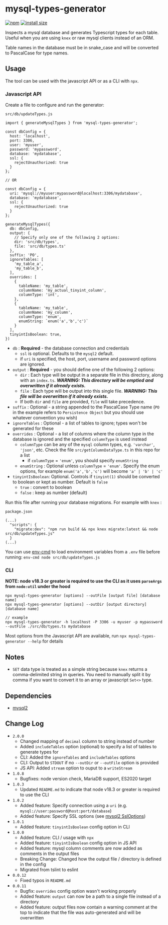 # mysql-types-generator

[![npm](https://img.shields.io/npm/v/mysql-types-generator)](https://www.npmjs.com/package/mysql-types-generator) [![install size](https://packagephobia.com/badge?p=mysql-types-generator)](https://packagephobia.com/result?p=mysql-types-generator)

Inspects a mysql database and generates Typescript types for each table. Useful when you are using `knex` or raw mysql clients instead of an ORM.

Table names in the database must be in snake_case and will be converted to PascalCase for type names.

## Usage

The tool can be used with the javascript API or as a CLI with `npx`.

### Javascript API

Create a file to configure and run the generator:

`src/db/updateTypes.js`

```
import { generateMysqlTypes } from 'mysql-types-generator';

const dbConfig = {
  host: 'localhost',
  port: 3306,
  user: 'myuser',
  password: 'mypassword',
  database: 'mydatabase',
  ssl: {
    rejectUnauthorized: true
  }
};

// OR

const dbConfig = {
  uri: 'mysql://myuser:mypassword@localhost:3306/mydatabase',
  database: 'mydatabase',
  ssl: {
    rejectUnauthorized: true
  }
};

generateMysqlTypes({
  db: dbConfig,
  output: {
    // Specify only one of the following 2 options:
    dir: 'src/db/types',
    file: 'src/db/types.ts'
  },
  suffix: 'PO',
  ignoreTables: [
    'my_table_a',
    'my_table_b',
  ],
  overrides: [
    {
      tableName: 'my_table',
      columnName: 'my_actual_tinyint_column',
      columnType: 'int',
    },
    {
      tableName: 'my_table',
      columnName: 'my_column',
      columnType: 'enum',
      enumString: `enum('a','b','c')`
    }
  ],
  tinyintIsBoolean: true,
})
```

- `db` : **Required** - the database connection and credentials
  - `ssl` is optional. Defaults to the `mysql2` default.
  - if `uri` is specified, the host, port, username and password options are ignored.
- `output` : **Required** - you should define one of the following 2 options:
  - `dir` : Each type will be output in a separate file in this directory, along with an `index.ts`. **_WARNING: This directory will be emptied and overwritten if it already exists._**
  - `file` : Each type will be output into this single file. **_WARNING: This file will be overwritten if it already exists._**
  - If both `dir` and `file` are provided, `file` will take precedence.
- `suffix` : Optional - a string appended to the PascalCase Type name (`PO` in the example refers to `Persistence Object` but you should use whatever convention you wish)
- `ignoreTables` : Optional - a list of tables to ignore; types won't be generated for these
- `overrides` : Optional - a list of columns where the column type in the database is ignored and the specified `columnType` is used instead
  - `columnType` can be any of the `mysql` column types, e.g. `'varchar'`, `'json'`, etc. Check the file `src/getColumnDataType.ts` in this repo for a list
    - if `columnType` = `'enum'`, you should specify `enumString`
  - `enumString` : Optional unless `columnType` = `'enum'`. Specify the enum options, for example `enum('a','b','c')` will become `'a' | 'b' | 'c'`
- `tinyintIsBoolean`: Optional. Controls if `tinyint(1)` should be converted to boolean or kept as number. Default is `false`
  - `true` : convert to boolean
  - `false` : keep as number (default)

Run this file after running your database migrations. For example with `knex` :

`package.json`

```
(...)
  "scripts": {
    "migrate:dev": "npm run build && npx knex migrate:latest && node src/db/updateTypes.js"
  }
(...)
```

You can use [env-cmd](https://www.npmjs.com/package/env-cmd) to load environment variables from a `.env` file before running: `env-cmd node src/db/updateTypes.js`

### CLI

**NOTE: node v18.3 or greater is required to use the CLI as it uses `parseArgs` from `node:util` under the hood**

```
npx mysql-types-generator [options] --outFile [output file] [database name]
npx mysql-types-generator [options] --outDir [output directory] [database name]

// example
npx mysql-types-generator -h localhost -P 3306 -u myuser -p mypassword --outFile ./src/db/types.ts mydatabase

```

Most options from the Javascript API are available, run `npx mysql-types-generator --help` for details

## Notes

- `SET` data type is treated as a simple string because `knex` returns a comma-delimited string in queries. You need to manually split it by comma if you want to convert it to an array or javascript `Set<>` type.

## Dependencies

- [mysql2](https://www.npmjs.com/package/mysql2)

## Change Log

- `2.0.0`
  - Changed mapping of `decimal` column to string instead of number
  - Added `includeTables` option (optional) to specify a list of tables to generate types for
  - CLI: Added the `ignoreTables` and `includeTables` options
  - CLI: Output to `STDOUT` if no `--outDir` or `--outFile` option is provided
  - JS API: Added `stream` option to ouput to a `writeStream`
- `1.0.8`
  - Bugfixes: node version check, MariaDB support, ES2020 target
- `1.0.3`
  - Updated `README.md` to indicate that node v18.3 or greater is required to use the CLI
- `1.0.2`
  - Added feature: Specify connection using a `uri` (e.g. `mysql://user:password@host:port/database`)
  - Added feature: Specify SSL options (see [mysql2 SslOptions](https://github.com/sidorares/node-mysql2/blob/master/typings/mysql/lib/Connection.d.ts))
- `1.0.1`
  - Added feature: `tinyintIsBoolean` config option in CLI
- `1.0.0`
  - Added feature: CLI / usage with `npx`
  - Added feature: `tinyintIsBoolean` config option in JS API
  - Added feature: mysql column comments are now added as comments in the output files
  - Breaking Change: Changed how the output file / directory is defined in the config
  - Migrated from tslint to eslint
- `0.0.12`
  - Fixed typos in `README.md`
- `0.0.11`
  - Bugfix: `overrides` config option wasn't working properly
  - Added feature: `output` can now be a path to a single file instead of a directory
  - Added feature: output files now contain a warning comment at the top to indicate that the file was auto-generated and will be overwritten
